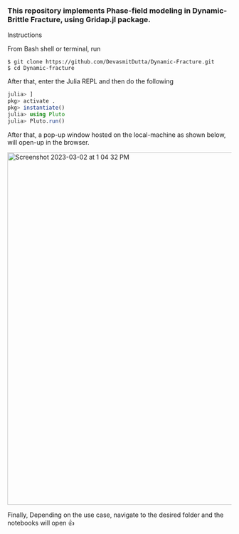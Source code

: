 ### This repository implements Phase-field modeling in Dynamic-Brittle Fracture, using Gridap.jl package.

Instructions

From Bash shell or terminal, run
```shell
$ git clone https://github.com/DevasmitDutta/Dynamic-Fracture.git
$ cd Dynamic-fracture
```
After that, enter the Julia REPL and then do the following

```julia
julia> ]
pkg> activate .
pkg> instantiate()
julia> using Pluto
julia> Pluto.run()
```
After that, a pop-up window hosted on the local-machine as shown below, will open-up in the browser. 

<img width="791" alt="Screenshot 2023-03-02 at 1 04 32 PM" src="https://user-images.githubusercontent.com/76597282/222361618-4b3f21b3-0875-476e-83a0-28d1b2bc108a.png">


Finally, Depending on the use case, navigate to the desired folder and the notebooks will open  👍

